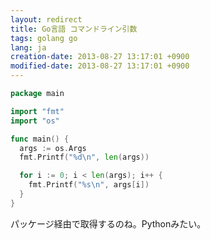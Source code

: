 ```yaml
---
layout: redirect
title: Go言語 コマンドライン引数
tags: golang go
lang: ja
creation-date: 2013-08-27 13:17:01 +0900
modified-date: 2013-08-27 13:17:01 +0900
---
```


```go
package main

import "fmt"
import "os"

func main() {
  args := os.Args
  fmt.Printf("%d\n", len(args))

  for i := 0; i < len(args); i++ {
    fmt.Printf("%s\n", args[i])
  }
}
```

パッケージ経由で取得するのね。Pythonみたい。
